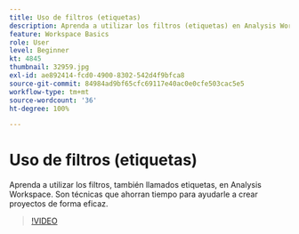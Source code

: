 ```yaml
---
title: Uso de filtros (etiquetas)
description: Aprenda a utilizar los filtros (etiquetas) en Analysis Workspace
feature: Workspace Basics
role: User
level: Beginner
kt: 4845
thumbnail: 32959.jpg
exl-id: ae892414-fcd0-4900-8302-542d4f9bfca8
source-git-commit: 84984ad9bf65cfc69117e40ac0e0cfe503cac5e5
workflow-type: tm+mt
source-wordcount: '36'
ht-degree: 100%

---
```


# Uso de filtros (etiquetas)

Aprenda a utilizar los filtros, también llamados etiquetas, en Analysis Workspace. Son técnicas que ahorran tiempo para ayudarle a crear proyectos de forma eficaz.

>[!VIDEO](https://video.tv.adobe.com/v/36841/?quality=12&learn=on&captions=spa)
